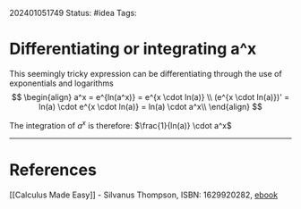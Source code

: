 
202401051749
Status: #idea
Tags: 

# Differentiating or integrating a^x


This seemingly tricky expression can be differentiating through the use of exponentials and logarithms
$$
\begin{align} 
a^x = e^{ln(a^x)} = e^{x \cdot ln(a)} \\
(e^{x \cdot ln(a)})' = ln(a) \cdot e^{x \cdot ln(a)} = ln(a) \cdot a^x\\
\end{align} 
$$

The integration of $a^x$ is therefore: $\frac{1}{ln(a)} \cdot a^x$


___
# References
[[Calculus Made Easy]] - Silvanus Thompson, ISBN: 1629920282, [ebook](https://calculusmadeeasy.org/)